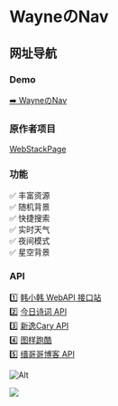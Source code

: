<p>
<strong><h1>WayneのNav</h1></strong>
</p>

## 网址导航

### Demo

[➡️ WayneのNav](https://wnav.pages.dev)

### 原作者项目

[WebStackPage](https://github.com/WebStackPage/WebStackPage.github.io)

### 功能

✅ 丰富资源     
✅ 随机背景   
✅ 快捷搜索      
✅ 实时天气          
✅ 夜间模式     
✅ 星空背景     

### API

1️⃣ [韩小韩 WebAPI 接口站](https://api.vvhan.com/)     
2️⃣ [今日诗词 API](https://www.jinrishici.com/)     
3️⃣ [新逸Cary API](https://api.xinac.net/)    
4️⃣ [图样跑酷](https://bing.img.run/api.html)  
5️⃣ [缙哥哥博客 API](https://www.dujin.org/3618.html)     

![Alt](https://repobeats.axiom.co/api/embed/c2e76567810bef1e9530a1d532a6e83385658d6e.svg "Repobeats analytics image")

<a title="Copyright" target="_blank" href="https://waynenet.pages.dev/"><img src="https://img.shields.io/badge/Copyright%20%C2%A9%202022--2025-Wayne-red"></a>